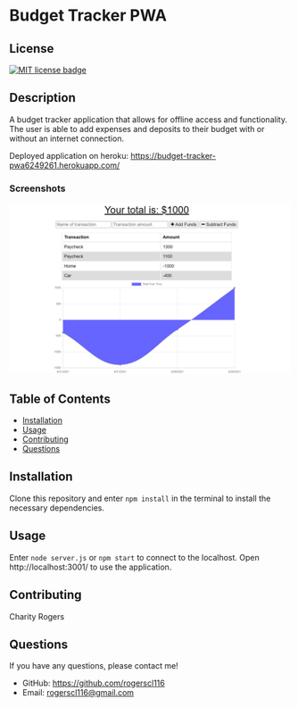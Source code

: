 # Budget Tracker PWA

## License
<a href="https://opensource.org/licenses/MIT"><img src="https://img.shields.io/badge/License-MIT-yellow" alt="MIT license badge"/></a>

## Description
A budget tracker application that allows for offline access and functionality. The user is able to add expenses and deposits to their budget with or without an internet connection.

Deployed application on heroku: https://budget-tracker-pwa6249261.herokuapp.com/

### Screenshots
![Budget Tracker PWA](./public/images/budget-tracker-screenshot.jpg)

## Table of Contents
 * [Installation](#installation)
 * [Usage](#usage)
 * [Contributing](#contributing)
 * [Questions](#questions)
        
## Installation
Clone this repository and enter `npm install` in the terminal to install the necessary dependencies.
   
## Usage
Enter `node server.js` or `npm start` to connect to the localhost.
Open http://localhost:3001/ to use the application.

## Contributing
Charity Rogers

## Questions
If you have any questions, please contact me!

  - GitHub: https://github.com/rogerscl116
  - Email: rogerscl116@gmail.com 

